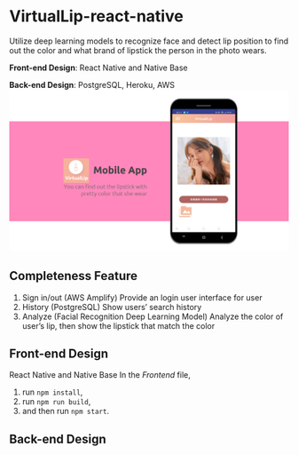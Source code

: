 # VirtualLip-react-native
Utilize deep learning models to recognize face and detect lip position to find out the color and what brand of lipstick the person in the photo wears.

**Front-end Design**: React Native and Native Base

**Back-end Design**: PostgreSQL, Heroku, AWS
![image](https://github.com/VirtualLip/VirtualLip/blob/master/img/demo.PNG)
## Completeness Feature
1. Sign in/out (AWS Amplify)
Provide an login user interface for user
2. History (PostgreSQL)
Show users’ search history
3. Analyze (Facial Recognition Deep Learning Model)
Analyze the color of user’s lip, then show the lipstick that match the color

## Front-end Design
React Native and Native Base
In the *Frontend* file,
1. run <code>npm install</code>,
2. run <code>npm run build</code>,
3. and then run <code>npm start</code>.

## Back-end Design

